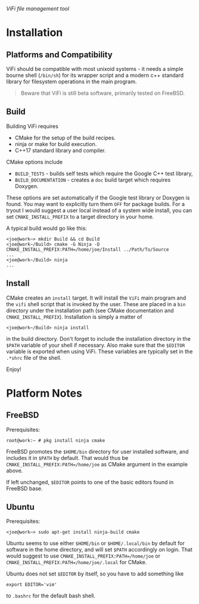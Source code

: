 _ViFi file management tool_

# Installation

## Platforms and Compatibility

ViFi should be compatible with most unixoid systems - it needs a simple bourne
shell (`/bin/sh`) for its wrapper script and a modern c++ standard library for
filesystem operations in the main program.

> Beware that ViFi is still beta software, primarily tested on FreeBSD.

## Build

Building ViFi requires
* CMake for the setup of the build recipes.
* ninja or make for build execution.
* C++17 standard library and compiler.

CMake options include
* `BUILD_TESTS` - builds self tests which require the Google C++ test library,
* `BUILD_DOCUMENTATION` - creates a `doc` build target which requires Doxygen.

These options are set automatically if the Google test library or Doxygen is
found. You may want to explicitly turn them `OFF` for package builds.
For a tryout I would suggest a user local instead of a system wide install,
you can set `CMAKE_INSTALL_PREFIX` to a target directory in your home.

A typical build would go like this:

    <joe@work~> mkdir Build && cd Build
    <joe@work~/Build> cmake -G Ninja -D CMAKE_INSTALL_PREFIX:PATH=/home/joe/Install ../Path/To/Source
    ...
    <joe@work~/Build> ninja
    ...


## Install

CMake creates an `install` target. It will install the `ViFi` main program and
the `vifi` shell script that is invoked by the user. These are placed in a
`bin` directory under the installation path (see CMake documentation and
`CMAKE_INSTALL_PREFIX`). Installation is simply a matter of

    <joe@work~/Build> ninja install

in the build directory. Don't forget to include the installation directory in
the `$PATH` variable of your shell if necessary. Also make sure that the
`$EDITOR` variable is exported when using ViFi. These variables are typically
set in the `.*shrc` file of the shell.

Enjoy!


# Platform Notes

## FreeBSD

Prerequisites:

    root@work:~ # pkg install ninja cmake

FreeBSD promotes the `$HOME/bin` directory for user installed software, and
includes it in `$PATH` by default. That would thus be
`CMAKE_INSTALL_PREFIX:PATH=/home/joe` as CMake argument in the example above.

If left unchanged, `$EDITOR` points to one of the basic editors found in
FreeBSD base.

## Ubuntu

Prerequisites:

    <joe@work~> sudo apt-get install ninja-build cmake

Ubuntu seems to use either `$HOME/bin` or `$HOME/.local/bin` by default for
software in the home directory, and will set `$PATH` accordingly on login.
That would suggest to use `CMAKE_INSTALL_PREFIX:PATH=/home/joe` or
`CMAKE_INSTALL_PREFIX:PATH=/home/joe/.local` for CMake.

Ubuntu does not set `$EDITOR` by itself, so you have to add something like

    export EDITOR='vim'

to `.bashrc` for the default bash shell.
